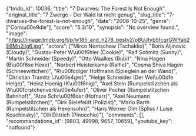{"tmdb_id": 10036, "title": "7 Dwarves: The Forest Is Not Enough", "original_title": "7 Zwerge - Der Wald ist nicht genug", "slug_title": "7-dwarves-the-forest-is-not-enough", "date": "2006-10-25", "genre": ["Com\u00e9die"], "score": "5.3/10", "synopsis": "No overview found.", "image": "https://image.tmdb.org/t/p/w185_and_h278_bestv2/p8UJtyb5fcgrGWYab2E6Mn2iIg6.jpg", "actors": ["Mirco Nontschew (Tschakko)", "Boris Aljinovic (Cloudy)", "Gustav-Peter W\u00f6hler (Cookie)", "Ralf Schmitz (Sunny)", "Martin Schneider (Speedy)", "Otto Waalkes (Bubi)", "Nina Hagen (B\u00f6se Hexe)", "Norbert Heisterkamp (Ralfie)", "Cosma Shiva Hagen (Schneewittchen)", "R\u00fcdiger Hoffmann (Spieglein an der Wand)", "Christian Tramitz (J\u00e4ger)", "Helge Schneider (Der Wei\u00dfe Helge)", "Heinz Hoenig (K\u00f6nig)", "Axel Stein (Rumpelstilzchen als W\u00fcrstchenverk\u00e4ufer)", "Oliver Pocher (Rumpelstilzchen Bahnhof)", "Atze Schr\u00f6der (Hofnarr)", "Axel Neumann (Rumpelstilzchen)", "Dirk Bielefeldt (Polizist)", "Mario Barth (Rumpelstilzchen als Hexensohn)", "Hans Werner Olm (Spliss / Luise Koschinsky)", "Olli Dittrich (Pinocchio)"], "comments": [], "recommandations_id": [9803, 49998, 9657, 10659], "youtube_key": "notfound"}